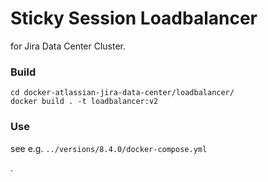 # Sticky Session Loadbalancer

for Jira Data Center Cluster.

### Build

```
cd docker-atlassian-jira-data-center/loadbalancer/
docker build . -t loadbalancer:v2
```

### Use

see e.g. `../versions/8.4.0/docker-compose.yml`

.
